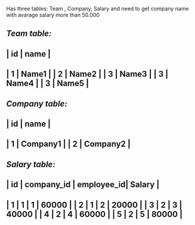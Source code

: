 Has three tables: Team , Company, Salary and need to get company name with avarage salary more than 50.000

*Team table:*
--------------
| id | name  | 
--------------
| 1  | Name1 |
| 2  | Name2 | 
| 3  | Name3 | 
| 3  | Name4 | 
| 3  | Name5 |
--------------

*Company table:*
-----------------
| id | name     |
-----------------
| 1  | Company1 |
| 2  | Company2 |
-----------------

*Salary table:*
------------------------------------------
| id | company_id | employee_id| Salary  |
------------------------------------------
| 1  |     1      |     1      |  60000  |
| 2  |     1      |     2      |  20000  |
| 3  |     2      |     3      |  40000  |
| 4  |     2      |     4      |  60000  |
| 5  |     2      |     5      |  80000  |
------------------------------------------

